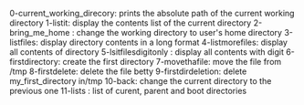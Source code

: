 0-current_working_direcory: prints the absolute path of the current working directory
1-listit: display the contents list of the current directory
2-bring_me_home : change the working directory to user's home directory
3-listfiles: display directory contents in a long format
4-listmorefiles: display all contents of directory
5-lsitfilesdigitonly : display all contents with digit
6-firstdirectory: create the first directory
7-movethafile: move the file from /tmp
8-firstdelete: delete the file betty
9-firstdirdeletion: delete my_first_directory in/tmp
10-back: change the current directory to the previous one
11-lists : list of curent, parent and boot directories
